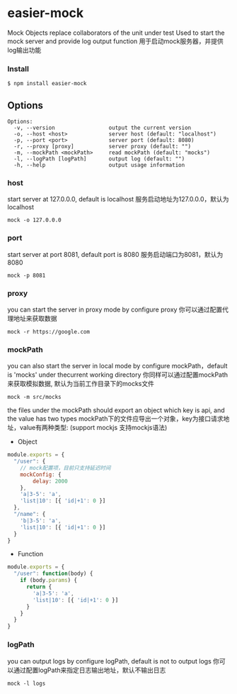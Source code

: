 # easier-mock
Mock Objects replace collaborators of the unit under test
Used to start the mock server and provide log output function
用于启动mock服务器，并提供log输出功能

### Install

```
$ npm install easier-mock
```
## **Options**

```
Options:
  -v, --version                 output the current version
  -o, --host <host>             server host (default: "localhost")
  -p, --port <port>             server port (default: 8080)
  -r, --proxy [proxy]           server proxy (default: "")
  -m, --mockPath <mockPath>     read mockPath (default: "mocks")
  -l, --logPath [logPath]       output log (default: "") 
  -h, --help                    output usage information
```

### host
start server at 127.0.0.0, default is localhost
服务启动地址为127.0.0.0，默认为localhost
```
mock -o 127.0.0.0
```

### port
start server at port 8081, default port is 8080
服务启动端口为8081，默认为8080
```
mock -p 8081
```

### proxy
you can start the server in proxy mode by configure proxy
你可以通过配置代理地址来获取数据
```
mock -r https://google.com
```

### mockPath
you can also start the server in local mode by configure mockPath，default is 'mocks' under thecurrent working directory
你同样可以通过配置mockPath来获取模拟数据, 默认为当前工作目录下的mocks文件
```
mock -m src/mocks
```

the files under the mockPath should export an object which key is api, and the value has two types
mockPath下的文件应导出一个对象，key为接口请求地址，value有两种类型:
(support mockjs 支持mockjs语法)

- Object
```js   
module.exports = {
  "/user": {
    // mock配置项，目前只支持延迟时间
    mockConfig: {
        delay: 2000
    },
    'a|3-5': 'a',
    'list|10': [{ 'id|+1': 0 }]
  },
  "/name": {
    'b|3-5': 'a',
    'list|10': [{ 'id|+1': 0 }]
  }
}
``` 

- Function
```js   
module.exports = {
  "/user": function(body) {
    if (body.params) {
      return {
        'a|3-5': 'a',
        'list|10': [{ 'id|+1': 0 }]
      }
    }
  }
}
``` 

### logPath
you can output logs by configure logPath, default is not to output logs
你可以通过配置logPath来指定日志输出地址，默认不输出日志
```
mock -l logs
```
